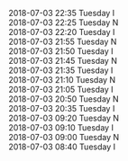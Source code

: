 2018-07-03 22:35 Tuesday  I  
2018-07-03 22:25 Tuesday  N  
2018-07-03 22:20 Tuesday  I  
2018-07-03 21:55 Tuesday  N  
2018-07-03 21:50 Tuesday  I  
2018-07-03 21:45 Tuesday  N  
2018-07-03 21:35 Tuesday  I  
2018-07-03 21:10 Tuesday  N  
2018-07-03 21:05 Tuesday  I  
2018-07-03 20:50 Tuesday  N  
2018-07-03 20:35 Tuesday  I  
2018-07-03 09:20 Tuesday  N  
2018-07-03 09:10 Tuesday  I  
2018-07-03 09:00 Tuesday  N  
2018-07-03 08:40 Tuesday  I  
